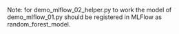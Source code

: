 Note: for demo_mlflow_02_helper.py to work the model of demo_mlflow_01.py should be registered in MLFlow as random_forest_model.